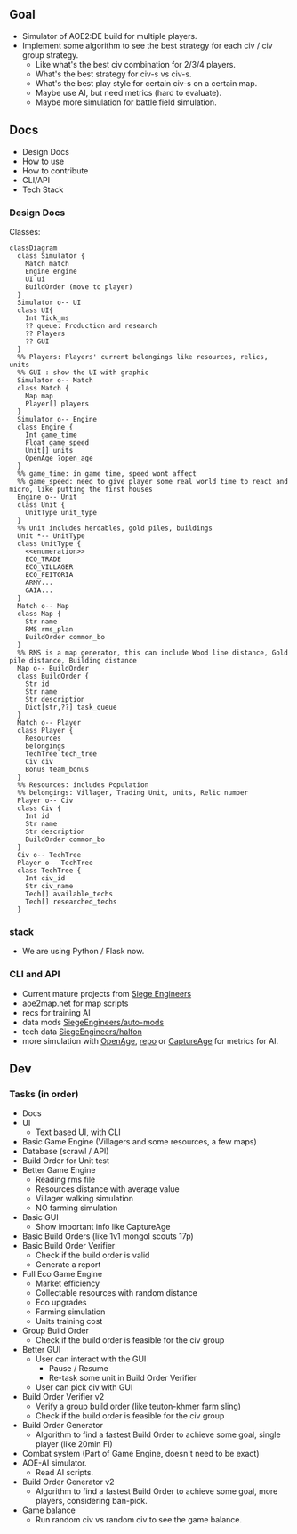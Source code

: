 ## Goal

- Simulator of AOE2:DE build for multiple players.
- Implement some algorithm to see the best strategy for each civ / civ group strategy.
  - Like what's the best civ combination for 2/3/4 players.
  - What's the best strategy for civ-s vs civ-s.
  - What's the best play style for certain civ-s on a certain map.
  - Maybe use AI, but need metrics (hard to evaluate).
  - Maybe more simulation for battle field simulation.

## Docs

- Design Docs
- How to use
- How to contribute
- CLI/API
- Tech Stack

### Design Docs

Classes:
```mermaid
classDiagram
  class Simulator {
    Match match
    Engine engine
    UI ui
    BuildOrder (move to player)
  }
  Simulator o-- UI
  class UI{
    Int Tick_ms
    ?? queue: Production and research
    ?? Players
    ?? GUI
  }
  %% Players: Players' current belongings like resources, relics, units
  %% GUI : show the UI with graphic
  Simulator o-- Match
  class Match {
    Map map
    Player[] players
  }
  Simulator o-- Engine
  class Engine {
    Int game_time
    Float game_speed
    Unit[] units
    OpenAge ?open_age
  }
  %% game_time: in game time, speed wont affect
  %% game_speed: need to give player some real world time to react and micro, like putting the first houses
  Engine o-- Unit
  class Unit {
    UnitType unit_type
  }
  %% Unit includes herdables, gold piles, buildings
  Unit *-- UnitType
  class UnitType {
    <<enumeration>>
    ECO_TRADE
    ECO_VILLAGER
    ECO_FEITORIA
    ARMY...
    GAIA...
  }
  Match o-- Map
  class Map {
    Str name
    RMS rms_plan
    BuildOrder common_bo
  }
  %% RMS is a map generator, this can include Wood line distance, Gold pile distance, Building distance
  Map o-- BuildOrder
  class BuildOrder {
    Str id
    Str name
    Str description
    Dict[str,??] task_queue
  }
  Match o-- Player
  class Player {
    Resources
    belongings
    TechTree tech_tree
    Civ civ
    Bonus team_bonus
  }
  %% Resources: includes Population
  %% belongings: Villager, Trading Unit, units, Relic number
  Player o-- Civ
  class Civ {
    Int id
    Str name
    Str description
    BuildOrder common_bo
  }
  Civ o-- TechTree
  Player o-- TechTree
  class TechTree {
    Int civ_id
    Str civ_name
    Tech[] available_techs
    Tech[] researched_techs
  }

```

### stack

- We are using Python / Flask now.

### CLI and API

- Current mature projects from [Siege Engineers](https://siegeengineers.org/projects)
- aoe2map.net for map scripts
- recs for training AI
- data mods [SiegeEngineers/auto-mods](https://github.com/SiegeEngineers/auto-mods)
- tech data [SiegeEngineers/halfon](https://github.com/SiegeEngineers/halfon/)
- more simulation with [OpenAge](https://blog.openage.dev/), [repo](https://github.com/SFTtech/openage) or [CaptureAge](https://captureage.com/) for metrics for AI.

## Dev

### Tasks (in order)

- Docs
- UI
  - Text based UI, with CLI
- Basic Game Engine (Villagers and some resources, a few maps)
- Database (scrawl / API)
- Build Order for Unit test
- Better Game Engine
  - Reading rms file
  - Resources distance with average value
  - Villager walking simulation
  - NO farming simulation
- Basic GUI
  - Show important info like CaptureAge
- Basic Build Orders (like 1v1 mongol scouts 17p)
- Basic Build Order Verifier
  - Check if the build order is valid
  - Generate a report
- Full Eco Game Engine
  - Market efficiency
  - Collectable resources with random distance
  - Eco upgrades
  - Farming simulation
  - Units training cost
- Group Build Order
  - Check if the build order is feasible for the civ group
- Better GUI
  - User can interact with the GUI
    - Pause / Resume
    - Re-task some unit in Build Order Verifier
  - User can pick civ with GUI
- Build Order Verifier v2
  - Verify a group build order (like teuton-khmer farm sling)
  - Check if the build order is feasible for the civ group
- Build Order Generator
  - Algorithm to find a fastest Build Order to achieve some goal, single player (like 20min FI)
- Combat system (Part of Game Engine, doesn't need to be exact)
- AOE-AI simulator.
  - Read AI scripts.
- Build Order Generator v2
  - Algorithm to find a fastest Build Order to achieve some goal, more players, considering ban-pick.
- Game balance
  - Run random civ vs random civ to see the game balance.